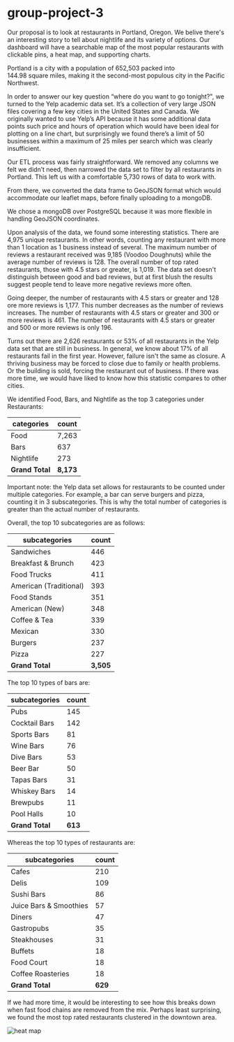 # group-project-3

Our proposal is to look at restaurants in Portland, Oregon. We belive there's an interesting story to tell about nightlife and its variety of options. Our dashboard will have a searchable map of the most popular restaurants with clickable pins, a heat map, and supporting charts.

Portland is a city with a population of 652,503 packed into 144.98 square miles, making it the second-most populous city in the Pacific Northwest.

In order to answer our key question “where do you want to go tonight?", we turned to the Yelp academic data set. It’s a collection of very large JSON files covering a few key cities in the United States and Canada. We originally wanted to use Yelp’s API because it has some additional data points such price and hours of operation which would have been ideal for plotting on a line chart, but surprisingly we found there’s a limit of 50 businesses within a maximum of 25 miles per search which was clearly insufficient.

Our ETL process was fairly straightforward. We removed any columns we felt we didn’t need, then narrowed the data set to filter by all restaurants in Portland. This left us with a comfortable 5,730 rows of data to work with.

From there, we converted the data frame to GeoJSON format which would accommodate our leaflet maps, before finally uploading to a mongoDB.

We chose a mongoDB over PostgreSQL because it was more flexible in handling GeoJSON coordinates.

Upon analysis of the data, we found some interesting statistics. There are 4,975 unique restaurants. In other words, counting any restaurant with more than 1 location as 1 business instead of several. The maximum number of reviews a restaurant received was 9,185 (Voodoo Doughnuts) while the average number of reviews is 128. The overall number of top rated restaurants, those with 4.5 stars or greater, is 1,019. The data set doesn't distinguish between good and bad reviews, but at first blush the results suggest people tend to leave more negative reviews more often.

Going deeper, the number of restaurants with 4.5 stars or greater and 128 ore more reviews is 1,177. This number decreases as the number of reviews increases. The number of restaurants with 4.5 stars or greater and 300 or more reviews is 461. The number of restaurants with 4.5 stars or greater and 500 or more reviews is only 196.

Turns out there are 2,626 restaurants or 53% of all restaurants in the Yelp data set that are still in business. In general, we know about 17% of all restaurants fail in the first year. However, failure isn't the same as closure. A thriving business may be forced to close due to family or health problems. Or the building is sold, forcing the restaurant out of business. If there was more time, we would have liked to know how this statistic compares to other cities.

We identified Food, Bars, and Nightlife as the top 3 categories under Restaurants:

**categories** | **count**
----- | -----
Food | 7,263
Bars | 637
Nightlife | 273
**Grand Total** | **8,173**

Important note: the Yelp data set allows for restaurants to be counted under multiple categories. For example, a bar can serve burgers and pizza, counting it in 3 subscategories. This is why the total number of categories is greater than the actual number of restaurants.

Overall, the top 10 subcategories are as follows:

**subcategories**  |**count**
----- | -----
Sandwiches | 446
Breakfast & Brunch | 423
Food Trucks | 411
American (Traditional) | 393
Food Stands | 351
American (New) | 348
Coffee & Tea | 339
Mexican | 330
Burgers | 237
Pizza | 227
**Grand Total** | **3,505**

The top 10 types of bars are:

**subcategories** | **count**
----- | -----
Pubs | 145
Cocktail Bars | 142
Sports Bars | 81
Wine Bars | 76
Dive Bars | 53
Beer Bar | 50
Tapas Bars | 31
Whiskey Bars | 14
Brewpubs | 11
Pool Halls | 10
**Grand Total** | **613**

Whereas the top 10 types of restaurants are:

**subcategories** | **count**
----- | -----
Cafes | 210
Delis | 109
Sushi Bars | 86
Juice Bars & Smoothies | 57
Diners | 47
Gastropubs | 35
Steakhouses | 31
Buffets | 18
Food Court | 18
Coffee Roasteries | 18
**Grand Total** | **629**

If we had more time, it would be interesting to see how this breaks down when fast food chains are removed from the mix. Perhaps least surprising, we found the most top rated restaurants clustered in the downtown area.

![heat map](images/Heatmap-Screen-Shot.png)
